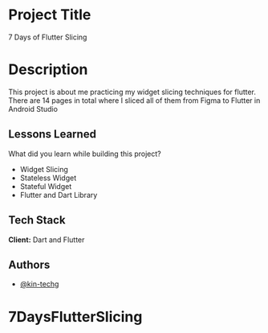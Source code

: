 
# Project Title

7 Days of Flutter Slicing

# Description
This project is about me practicing my widget slicing techniques for flutter. There are 14 pages in total where I sliced all of them from Figma to Flutter in Android Studio

## Lessons Learned

What did you learn while building this project? 

- Widget Slicing
- Stateless Widget
- Stateful Widget
- Flutter and Dart Library
## Tech Stack

**Client:** Dart and Flutter 




## Authors

- [@kin-techg](https://github.com/kin-tecg)

# 7DaysFlutterSlicing
